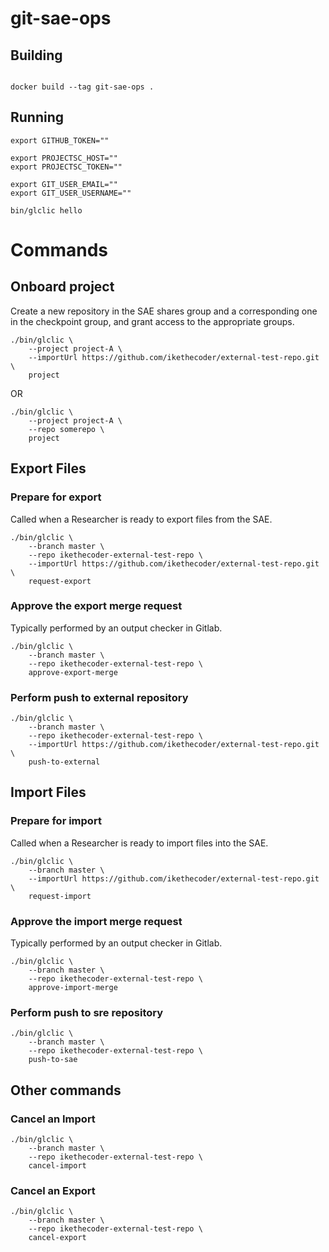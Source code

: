 # git-sae-ops


## Building

```

docker build --tag git-sae-ops .

```


## Running

```
export GITHUB_TOKEN=""

export PROJECTSC_HOST=""
export PROJECTSC_TOKEN=""

export GIT_USER_EMAIL=""
export GIT_USER_USERNAME=""

bin/glclic hello

```


# Commands

## Onboard project

Create a new repository in the SAE shares group and a corresponding one in the checkpoint group, and grant access to the appropriate groups.

```
./bin/glclic \
    --project project-A \
    --importUrl https://github.com/ikethecoder/external-test-repo.git \
    project
```

OR 

```
./bin/glclic \
    --project project-A \
    --repo somerepo \
    project
```


## Export Files

### Prepare for export

Called when a Researcher is ready to export files from the SAE.

```
./bin/glclic \
    --branch master \
    --repo ikethecoder-external-test-repo \
    --importUrl https://github.com/ikethecoder/external-test-repo.git \
    request-export
```


### Approve the export merge request

Typically performed by an output checker in Gitlab.

```
./bin/glclic \
    --branch master \
    --repo ikethecoder-external-test-repo \
    approve-export-merge

```

### Perform push to external repository

```
./bin/glclic \
    --branch master \
    --repo ikethecoder-external-test-repo \
    --importUrl https://github.com/ikethecoder/external-test-repo.git \
    push-to-external
```


## Import Files

### Prepare for import

Called when a Researcher is ready to import files into the SAE.

```
./bin/glclic \
    --branch master \
    --importUrl https://github.com/ikethecoder/external-test-repo.git \
    request-import
```

### Approve the import merge request

Typically performed by an output checker in Gitlab.

```
./bin/glclic \
    --branch master \
    --repo ikethecoder-external-test-repo \
    approve-import-merge

```

### Perform push to sre repository

```
./bin/glclic \
    --branch master \
    --repo ikethecoder-external-test-repo \
    push-to-sae
```


## Other commands

### Cancel an Import

```
./bin/glclic \
    --branch master \
    --repo ikethecoder-external-test-repo \
    cancel-import
```

### Cancel an Export

```
./bin/glclic \
    --branch master \
    --repo ikethecoder-external-test-repo \
    cancel-export
```
